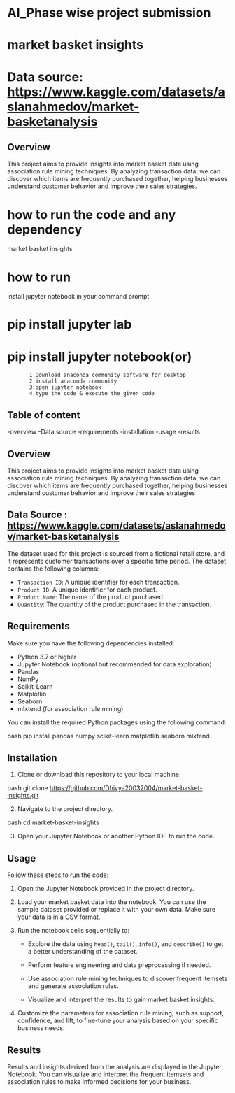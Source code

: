 # AI_Phase wise project submission 
# market basket insights
# Data source:  https://www.kaggle.com/datasets/aslanahmedov/market-basketanalysis

## Overview
This project aims to provide insights into market basket data using association rule mining techniques. By analyzing transaction data, we can discover which items are frequently purchased together, helping businesses understand customer behavior and improve their sales strategies.
# how to run the code and any dependency
 market basket insights
# how to run
install jupyter notebook in your command prompt
# pip install jupyter lab
# pip install jupyter notebook(or)
           1.Download anaconda community software for desktop
           2.install anaconda community
           3.open jupyter notebook
           4.type the code & execute the given code
## Table of content
   -overview
   -Data source
   -requirements
   -installation
   -usage
   -results


## Overview
This project aims to provide insights into market basket data using association rule mining techniques. By analyzing transaction data, we can discover which items are frequently purchased together, helping businesses understand customer behavior and improve their sales strategies

## Data Source :  https://www.kaggle.com/datasets/aslanahmedov/market-basketanalysis
The dataset used for this project is sourced from a fictional retail store, and it represents customer transactions over a specific time period. The dataset contains the following columns:

- `Transaction ID`: A unique identifier for each transaction.
- `Product ID`: A unique identifier for each product.
- `Product Name`: The name of the product purchased.
- `Quantity`: The quantity of the product purchased in the transaction.


## Requirements

Make sure you have the following dependencies installed:

- Python 3.7 or higher
- Jupyter Notebook (optional but recommended for data exploration)
- Pandas
- NumPy
- Scikit-Learn
- Matplotlib
- Seaborn
- mlxtend (for association rule mining)

You can install the required Python packages using the following command:


bash
pip install pandas numpy scikit-learn matplotlib seaborn mlxtend


## Installation

1. Clone or download this repository to your local machine.


bash
git clone https://github.com/Dhivya20032004/market-basket-insights.git


2. Navigate to the project directory.


bash
cd market-basket-insights


3. Open your Jupyter Notebook or another Python IDE to run the code.

## Usage

Follow these steps to run the code:

1. Open the Jupyter Notebook provided in the project directory.

2. Load your market basket data into the notebook. You can use the sample dataset provided or replace it with your own data. Make sure your data is in a CSV format.

3. Run the notebook cells sequentially to:

    - Explore the data using `head()`, `tail()`, `info()`, and `describe()` to get a better understanding of the dataset.
    
    - Perform feature engineering and data preprocessing if needed.
    
    - Use association rule mining techniques to discover frequent itemsets and generate association rules.
    
    - Visualize and interpret the results to gain market basket insights.

4. Customize the parameters for association rule mining, such as support, confidence, and lift, to fine-tune your analysis based on your specific business needs.

## Results

Results and insights derived from the analysis are displayed in the Jupyter Notebook. You can visualize and interpret the frequent itemsets and association rules to make informed decisions for your business.


